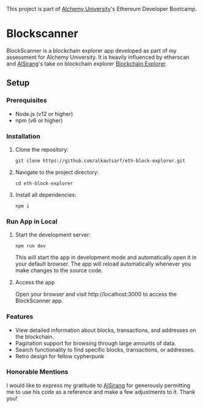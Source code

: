This project is part of [Alchemy University](https://university.alchemy.com)'s Ethereum Developer Bootcamp.

# Blockscanner

BlockScanner is a blockchain explorer app developed as part of my assessment for Alchemy University. It is heavily influenced by etherscan and [AlSirang](https://github.com/AlSirang)'s take on blockchain explorer [Blockchain Explorer](https://github.com/AlSirang/blockchain-explorer).

## Setup

### Prerequisites

- Node.js (v12 or higher)
- npm (v6 or higher)

### Installation 

1. Clone the repository:

   ```shell
   git clone https://github.com/alkautsarf/eth-block-explorer.git
   ````
2. Navigate to the project directory:

    ```shell
    cd eth-block-explorer
    ```
3. Install all dependencies:

    ```shell
    npm i
    ```

### Run App in Local

1. Start the development server:

    ```shell
    npm run dev
    ```
    This will start the app in development mode and automatically open it in your default browser. The app will reload automatically whenever you make changes to the source code.

2. Access the app

    Open your browser and visit http://localhost:3000 to access the BlockScanner app.

### Features

- View detailed information about blocks, transactions, and addresses on the blockchain.
- Pagination support for browsing through large amounts of data.
- Search functionality to find specific blocks, transactions, or addresses.
- Retro design for fellow cypherpunk 

### Honorable Mentions

I would like to express my gratitude to [AlSirang](https://github.com/AlSirang) for generously permitting me to use his code as a reference and make a few adjustments to it. Thank you!